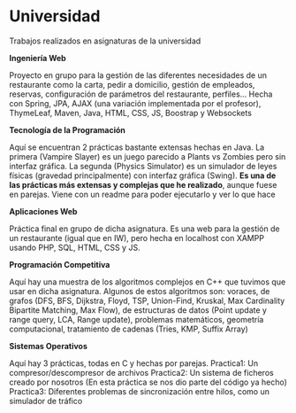 # Universidad
Trabajos realizados en asignaturas de la universidad

**Ingeniería Web**

Proyecto en grupo para la gestión de las diferentes necesidades de un restaurante como la carta, pedir a domicilio, gestión de empleados, reservas, configuración de parámetros del restaurante, perfiles... Hecha con Spring, JPA, AJAX (una variación implementada por el profesor), ThymeLeaf, Maven, Java, HTML, CSS, JS, Boostrap y Websockets

**Tecnología de la Programación**

Aquí se encuentran 2 prácticas bastante extensas hechas en Java.
La primera (Vampire Slayer) es un juego parecido a Plants vs Zombies pero sin interfaz gráfica.
La segunda (Physics Simulator) es un simulador de leyes físicas (gravedad principalmente) con interfaz gráfica (Swing). **Es una de las prácticas más extensas y complejas que he realizado**, aunque fuese en parejas. Viene con un readme para poder ejecutarlo y ver lo que hace

**Aplicaciones Web**

Práctica final en grupo de dicha asignatura. Es una web para la gestión de un restaurante (igual que en IW), pero hecha en localhost con XAMPP usando PHP, SQL, HTML, CSS y JS. 

**Programación Competitiva**

  Aquí hay una muestra de los algoritmos complejos en C++ que tuvimos que usar en dicha asignatura. Algunos de estos algoritmos son: voraces, de grafos (DFS, BFS, Dijkstra, Floyd, TSP, Union-Find, Kruskal, Max Cardinality Bipartite Matching, Max Flow), de estructuras de datos (Point update y range query, LCA, Range update), problemas matemáticos, geometría computacional, tratamiento de cadenas (Tries, KMP, Suffix Array)

**Sistemas Operativos**

  Aquí hay 3 prácticas, todas en C y hechas por parejas.
Practica1: Un compresor/descompresor de archivos
Practica2: Un sistema de ficheros creado por nosotros (En esta práctica se nos dio parte del código ya hecho)
Practica3: Diferentes problemas de sincronización entre hilos, como un simulador de tráfico


